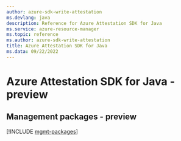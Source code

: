 ```yaml
---
author: azure-sdk-write-attestation
ms.devlang: java
description: Reference for Azure Attestation SDK for Java
ms.service: azure-resource-manager
ms.topic: reference
ms.author: azure-sdk-write-attestation
title: Azure Attestation SDK for Java
ms.data: 09/22/2022
---
```

# Azure Attestation SDK for Java - preview

## Management packages - preview
[!INCLUDE [mgmt-packages](attestation-mgmt-index.md)]